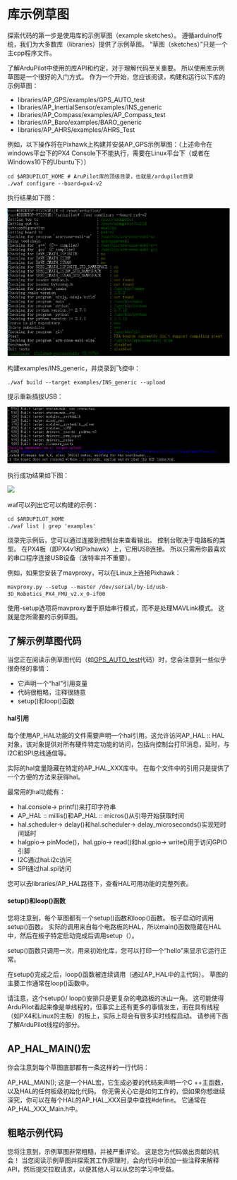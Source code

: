 # 库示例草图

探索代码的第一步是使用库的示例草图（example sketches）。 遵循arduino传统，我们为大多数库（libraries）提供了示例草图。 “草图（sketches）”只是一个主cpp程序文件。

了解ArduPilot中使用的库API和约定，对于理解代码至关重要。 所以使用库示例草图是一个很好的入门方式。 作为一个开始，您应该阅读，构建和运行以下库的示例草图：

* libraries/AP_GPS/examples/GPS_AUTO_test
* libraries/AP_InertialSensor/examples/INS_generic
* libraries/AP_Compass/examples/AP_Compass_test
* libraries/AP_Baro/examples/BARO_generic
* libraries/AP_AHRS/examples/AHRS_Test

例如，以下操作将在Pixhawk上构建并安装AP_GPS示例草图：（上述命令在windows平台下的PX4 Console下不能执行，需要在Linux平台下（或者在Windows10下的Ubuntu下））

```
cd $ARDUPILOT_HOME # AruPilot库的顶级目录，也就是/ardupilot目录
./waf configure --board=px4-v2
```
执行结果如下图：

![](/Dev/waf-px4-v2.png)

构建examples/INS_generic，并烧录到飞控中：
```
./waf build --target examples/INS_generic --upload
```
提示重新插拔USB：

![](/Dev/waf-upload.png)

执行成功结果如下图：

![](/Dev/waf-build.png)

waf可以列出它可以构建的示例：

```
cd $ARDUPILOT_HOME
./waf list | grep 'examples'
```

烧录完示例后，您可以通过连接到控制台来查看输出。 控制台取决于电路板的类型。 
在PX4板（即PX4v1和Pixhawk）上，它用USB连接。 所以只需用你最喜欢的串口程序连接USB设备（波特率并不重要）。

例如，如果您安装了mavproxy，可以在Linux上连接Pixhawk：

```
mavproxy.py --setup --master /dev/serial/by-id/usb-3D_Robotics_PX4_FMU_v2.x_0-if00
```

使用-setup选项将mavproxy置于原始串行模式，而不是处理MAVLink模式。 这就是您所需要的示例草图。

## 了解示例草图代码

当您正在阅读示例草图代码（如[GPS_AUTO_test](https://github.com/ArduPilot/ardupilot/blob/master/libraries/AP_GPS/examples/GPS_AUTO_test/GPS_AUTO_test.cpp)代码）时，您会注意到一些似乎很奇怪的事情：

* 它声明一个“hal”引用变量
* 代码很粗略，注释很随意
* setup()和loop()函数

#### hal引用

每个使用AP_HAL功能的文件需要声明一个hal引用。这允许访问AP_HAL :: HAL对象，该对象提供对所有硬件特定功能的访问，包括向控制台打印消息，延时，与I2C和SPI总线通信等。

实际的hal变量隐藏在特定的AP_HAL_XXX库中。 在每个文件中的引用只是提供了一个方便的方法来获得hal。

最常用的hal功能有：

* hal.console-> printf()来打印字符串
* AP_HAL :: millis()和AP_HAL :: micros()从引导开始获取时间
* hal.scheduler-> delay()和hal.scheduler-> delay_microseconds()实现短时间延时
* halgpio-> pinMode()，hal.gpio-> read()和hal.gpio-> write()用于访问GPIO引脚
* I2C通过hal.i2c访问
* SPI通过hal.spi访问

您可以去libraries/AP_HAL路径下，查看HAL可用功能的完整列表。

#### setup()和loop()函数

您将注意到，每个草图都有一个setup()函数和loop()函数。 板子启动时调用setup()函数。 实际的调用来自每个电路板的HAL，所以main()函数隐藏在HAL中，然后在板子特定启动完成后调用setup（）。

setup()函数只调用一次，用来初始化库，您可以打印一个“hello”来显示它运行正常。

在setup()完成之后，loop()函数被连续调用（通过AP_HAL中的主代码）。 草图的主要工作通常在loop()函数中。

请注意，这个setup()/ loop()安排只是更复杂的电路板的冰山一角。 这可能使得ArduPilot看起来像是单线程的，但事实上还有更多的事情发生，而在具有线程（如PX4和Linux的主板）的板上，实际上将会有很多实时线程启动。 请参阅下面了解ArduPilot线程的部分。

## AP_HAL_MAIN()宏

你会注意到每个草图底部都有一条这样的一行代码：

AP_HAL_MAIN();
这是一个HAL宏，它生成必要的代码来声明一个C ++主函数，以及HAL的任何板级初始化代码。 你无需关心它是如何工作的，但如果你想继续深究，你可以在每个HAL的AP_HAL_XXX目录中查找#define。 它通常在AP_HAL_XXX_Main.h中。

## 粗略示例代码

您将注意到，示例草图非常粗糙，并被严重评论。 这是您为代码做出贡献的机会！ 当您阅读示例草图并探索其工作原理时，会向代码中添加一些注释来解释API，然后提交拉取请求，以便其他人可以从您的学习中受益。
